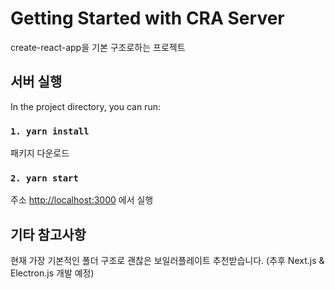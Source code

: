 # Getting Started with CRA Server

create-react-app을 기본 구조로하는 프로젝트



## 서버 실행

In the project directory, you can run:

### `1. yarn install`

패키지 다운로드

### `2. yarn start`

주소 [http://localhost:3000](http://localhost:3000) 에서 실행



## 기타 참고사항

현재 가장 기본적인 폴더 구조로 괜찮은 보일러플레이트 추천받습니다.
(추후 Next.js & Electron.js 개발 예정)
